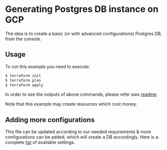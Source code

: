 # Generating Postgres DB instance on GCP

The idea is to create a basic (or with advanced configurations) Postgres DB, from the console.

## Usage

To run this example you need to execute:

```bash
$ terraform init
$ terraform plan
$ terraform apply
```

In order to see the outputs of above commands, please refer aws [readme](aws/README.md).

Note that this example may create resources which cost money.

## Adding more configurations

This file can be updated according to our needed requirements & more configurations can be added, which will create a DB accordingly. Here is a complete [list](https://registry.terraform.io/providers/hashicorp/google/latest/docs/resources/sql_database_instance) of available settings.

